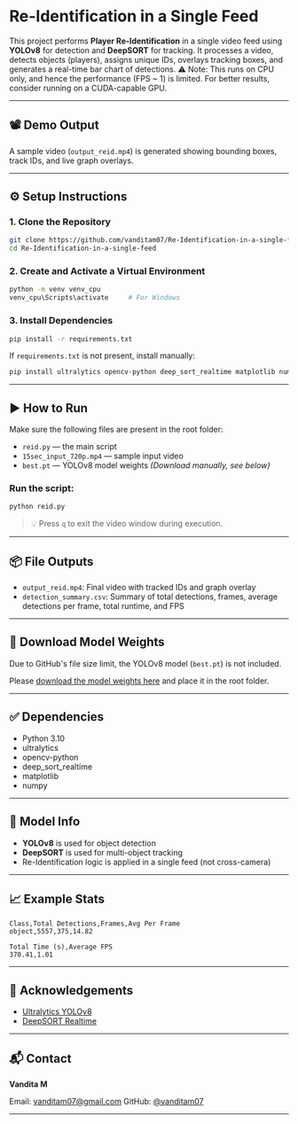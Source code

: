 # Re-Identification in a Single Feed

This project performs **Player Re-Identification** in a single video feed using **YOLOv8** for detection and **DeepSORT** for tracking. It processes a video, detects objects (players), assigns unique IDs, overlays tracking boxes, and generates a real-time bar chart of detections.
⚠️ Note: This runs on CPU only, and hence the performance (FPS ~ 1) is limited. For better results, consider running on a CUDA-capable GPU.

---

## 📽️ Demo Output

A sample video (`output_reid.mp4`) is generated showing bounding boxes, track IDs, and live graph overlays.

---

## ⚙️ Setup Instructions

### 1. Clone the Repository

```bash
git clone https://github.com/vanditam07/Re-Identification-in-a-single-feed.git
cd Re-Identification-in-a-single-feed
```

### 2. Create and Activate a Virtual Environment

```bash
python -m venv venv_cpu
venv_cpu\Scripts\activate     # For Windows
```

### 3. Install Dependencies

```bash
pip install -r requirements.txt
```

If `requirements.txt` is not present, install manually:

```bash
pip install ultralytics opencv-python deep_sort_realtime matplotlib numpy
```

---

## ▶️ How to Run

Make sure the following files are present in the root folder:

* `reid.py`  — the main script
* `15sec_input_720p.mp4`  — sample input video
* `best.pt` — YOLOv8 model weights *(Download manually, see below)*

### Run the script:

```bash
python reid.py
```

> 💡 Press `q` to exit the video window during execution.

---

## 📦 File Outputs

* `output_reid.mp4`: Final video with tracked IDs and graph overlay
* `detection_summary.csv`: Summary of total detections, frames, average detections per frame, total runtime, and FPS

---

## 🔗 Download Model Weights

Due to GitHub's file size limit, the YOLOv8 model (`best.pt`) is not included.

Please [download the model weights here](https://your-download-link.com) and place it in the root folder.

---

## ✅ Dependencies

* Python 3.10
* ultralytics
* opencv-python
* deep\_sort\_realtime
* matplotlib
* numpy

---

## 🧠 Model Info

* **YOLOv8** is used for object detection
* **DeepSORT** is used for multi-object tracking
* Re-Identification logic is applied in a single feed (not cross-camera)

---

## 📈 Example Stats

```
Class,Total Detections,Frames,Avg Per Frame
object,5557,375,14.82

Total Time (s),Average FPS
370.41,1.01
```

---

## 🙌 Acknowledgements

* [Ultralytics YOLOv8](https://github.com/ultralytics/ultralytics)
* [DeepSORT Realtime](https://github.com/levan92/deep_sort_realtime)

---

## 📬 Contact

**Vandita M**

Email: [vanditam07@gmail.com](mailto:vanditam14@gmail.com)
GitHub: [@vanditam07](https://github.com/vanditam07)

---


